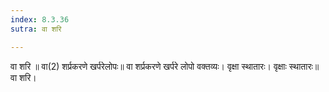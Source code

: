 ```yaml
---
index: 8.3.36
sutra: वा शरि

---
```

वा शरि ॥ वा(2) शर्प्रकरणे खर्परेलोपः॥ वा शर्प्रकरणे खर्परे लोपो वक्तव्यः। वृक्षा स्थातारः। वृक्षाः स्थातारः॥ वा शरि।